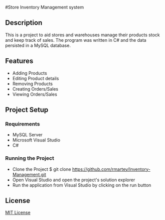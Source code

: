 ﻿#Store Inventory Management system

## Description

This is a project to aid stores and warehouses manage their products stock and keep track of sales. The program was written in C# and the data persisted in a MySQL database.

## Features

- Adding Products
- Editing Product details
- Removing Products
- Creating Orders/Sales
- Viewing Orders/Sales


## Project Setup

### Requirements

- MySQL Server
- Microsoft Visual Studio
- C#


### Running the Project
		
- Clone the Project $ git clone https://github.com/rmartey/Inventory-Management.git
- Open Visual Studio and open the project's solution explorer
- Run the application from Visual Studio by clicking on the run button 


## License

[MIT License](https://opensource.org/licenses/MIT)

